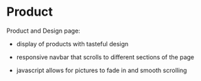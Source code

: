 # Product

Product and Design page:

- display of products with tasteful design

- responsive navbar that scrolls to different sections of the page

- javascript allows for pictures to fade in and smooth scrolling 
